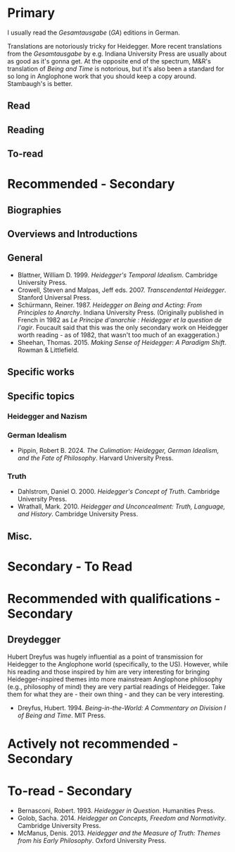 # Primary

I usually read the *Gesamtausgabe* (*GA*) editions in German. 

Translations are notoriously tricky for Heidegger. More recent translations from the *Gesamtausgabe* by e.g. Indiana University Press are usually about as good as it's gonna get. At the opposite end of the spectrum, M&R's translation of *Being and Time* is notorious, but it's also been a standard for so long in Anglophone work that you should keep a copy around. Stambaugh's is better.

## Read

## Reading

## To-read  

# Recommended - Secondary

## Biographies

## Overviews and Introductions

## General

* Blattner, William D. 1999. *Heidegger's Temporal Idealism*. Cambridge University Press.
* Crowell, Steven and Malpas, Jeff eds. 2007. *Transcendental Heidegger*. Stanford Universal Press.
* Schürmann, Reiner. 1987. *Heidegger on Being and Acting: From Principles to Anarchy*. Indiana University Press. (Originally published in French in 1982 as *Le Principe d'anarchie : Heidegger et la question de l'agir*. Foucault said that this was the only secondary work on Heidegger worth reading - as of 1982, that wasn't too much of an exaggeration.)
* Sheehan, Thomas. 2015. *Making Sense of Heidegger: A Paradigm Shift*. Rowman & Littlefield.

## Specific works

## Specific topics

### Heidegger and Nazism

### German Idealism

* Pippin, Robert B. 2024. *The Culimation: Heidegger, German Idealism, and the Fate of Philosophy*. Harvard University Press.
### Truth 

* Dahlstrom, Daniel O. 2000. *Heidegger's Concept of Truth*. Cambridge University Press.
* Wrathall, Mark. 2010. *Heidegger and Unconcealment: Truth, Language, and History*. Cambridge University Press.
## Misc.

# Secondary - To Read
# Recommended with qualifications - Secondary

## Dreydegger

Hubert Dreyfus was hugely influential as a point of transmission for Heidegger to the Anglophone world (specifically, to the US). However, while his reading and those inspired by him are very interesting for bringing Heidegger-inspired themes into more mainstream Anglophone philosophy (e.g., philosophy of mind) they are very partial readings of Heidegger. Take them for what they are - their own thing - and they can be very interesting.
 
* Dreyfus, Hubert. 1994. *Being-in-the-World: A Commentary on Division I of Being and Time*. MIT Press.


# Actively not recommended - Secondary

# To-read - Secondary

* Bernasconi, Robert. 1993. *Heidegger in Question*. Humanities Press.
* Golob, Sacha. 2014. *Heidegger on Concepts, Freedom and Normativity*. Cambridge University Press.
* McManus, Denis. 2013. *Heidegger and the Measure of Truth: Themes from his Early Philosophy*. Oxford University Press.
